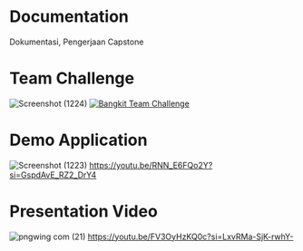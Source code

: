 # Documentation
Dokumentasi, Pengerjaan Capstone

# Team Challenge
![Screenshot (1224)](https://github.com/C23-GT01/Documentation/assets/127122571/e3a7f2bd-84ca-4093-9ef4-ff52959a38bb)
[![Bangkit Team Challenge](https://drive.google.com/uc?export=download&id=1-aOHmBIT719zLVhVxhOHTCMDNA2GdpTp)](https://drive.google.com/uc?export=download&id=1-aOHmBIT719zLVhVxhOHTCMDNA2GdpTp)

# Demo Application
![Screenshot (1223)](https://github.com/C23-GT01/Documentation/assets/127122571/75d00154-8246-41ca-a116-4414bf6854b6)
https://youtu.be/RNN_E6FQo2Y?si=GspdAvE_RZ2_DrY4

# Presentation Video
![pngwing com (21)](https://github.com/C23-GT01/Documentation/assets/127122571/ef6b1f38-8f11-4545-b9c0-8510cb627792)
https://youtu.be/FV3OyHzKQ0c?si=LxvRMa-SjK-rwhY-

